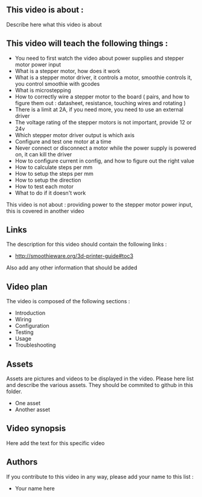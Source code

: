 ## This video is about : 

Describe here what this video is about

## This video will teach the following things : 

* You need to first watch the video about power supplies and stepper motor power input
* What is a stepper motor, how does it work
* What is a stepper motor driver, it controls a motor, smoothie controls it, you control smoothie with gcodes
* What is microstepping
* How to correctly wire a stepper motor to the board ( pairs, and how to figure them out : datasheet, resistance, touching wires and rotating )
* There is a limit at 2A, if you need more, you need to use an external driver
* The voltage rating of the stepper motors is not important, provide 12 or 24v
* Which stepper motor driver output is which axis
* Configure and test one motor at a time
* Never connect or disconnect a motor while the power supply is powered on, it can kill the driver
* How to configure current in config, and how to figure out the right value
* How to calculate steps per mm
* How to setup the steps per mm
* How to setup the direction
* How to test each motor
* What to do if it doesn't work

This video is not about : providing power to the stepper motor power input, this is covered in another video

## Links 

The description for this video should contain the following links : 

* http://smoothieware.org/3d-printer-guide#toc3

Also add any other information that should be added

## Video plan

The video is composed of the following sections : 

* Introduction
* Wiring
* Configuration
* Testing
* Usage
* Troubleshooting

## Assets

Assets are pictures and videos to be displayed in the video.
Please here list and describe the various assets. They should be commited to github in this folder.

* One asset
* Another asset

## Video synopsis

Here add the text for this specific video

## Authors

If you contribute to this video in any way, please add your name to this list : 

* Your name here

